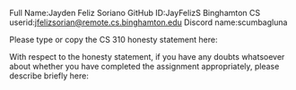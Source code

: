 Full Name:Jayden Feliz Soriano 
GitHub ID:JayFelizS
Binghamton CS userid:jfelizsorian@remote.cs.binghamton.edu
Discord name:scumbagluna

Please type or copy the CS 310 honesty statement here: 

With respect to the honesty statement, if you have any doubts whatsoever 
about whether you have completed the assignment appropriately, 
please describe briefly here:

